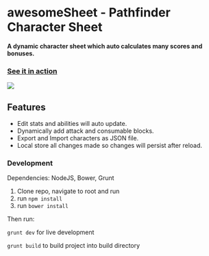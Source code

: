 # awesomeSheet - Pathfinder Character Sheet
**A dynamic character sheet which auto calculates many scores and bonuses.**
### [See it in action](http://zombiefox.github.io/awesomeSheet/)

[<img src="https://github.com/zombieFox/awesomeSheet/raw/master/screenshots/demo.gif">](http://zombiefox.github.io/awesomeSheet/)

## Features
- Edit stats and abilities will auto update.
- Dynamically add attack and consumable blocks.
- Export and Import characters as JSON file.
- Local store all changes made so changes will persist after reload.

### Development

Dependencies:
NodeJS, Bower, Grunt

1. Clone repo, navigate to root and run
2. run `npm install`
3. run `bower install`

Then run:

`grunt dev` for live development

`grunt build` to build project into build directory 
